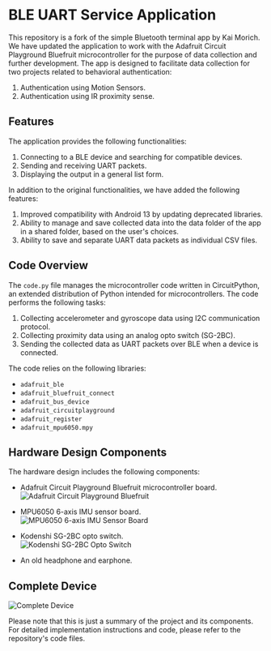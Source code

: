 # BLE UART Service Application

This repository is a fork of the simple Bluetooth terminal app by Kai Morich. We have updated the application to work with the Adafruit Circuit Playground Bluefruit microcontroller for the purpose of data collection and further development. The app is designed to facilitate data collection for two projects related to behavioral authentication:

1. Authentication using Motion Sensors.
2. Authentication using IR proximity sense.

## Features

The application provides the following functionalities:

1. Connecting to a BLE device and searching for compatible devices.
2. Sending and receiving UART packets.
3. Displaying the output in a general list form.

In addition to the original functionalities, we have added the following features:

1. Improved compatibility with Android 13 by updating deprecated libraries.
2. Ability to manage and save collected data into the data folder of the app in a shared folder, based on the user's choices.
3. Ability to save and separate UART data packets as individual CSV files.

## Code Overview

The `code.py` file manages the microcontroller code written in CircuitPython, an extended distribution of Python intended for microcontrollers. The code performs the following tasks:

1. Collecting accelerometer and gyroscope data using I2C communication protocol.
2. Collecting proximity data using an analog opto switch (SG-2BC).
3. Sending the collected data as UART packets over BLE when a device is connected.

The code relies on the following libraries:

- `adafruit_ble`
- `adafruit_bluefruit_connect`
- `adafruit_bus_device`
- `adafruit_circuitplayground`
- `adafruit_register`
- `adafruit_mpu6050.mpy`

## Hardware Design Components

The hardware design includes the following components:

- Adafruit Circuit Playground Bluefruit microcontroller board.  
  ![Adafruit Circuit Playground Bluefruit](https://user-images.githubusercontent.com/69628550/232348364-b1b08e9a-7ccf-43e3-bf85-d44b5ca4aabb.png)

- MPU6050 6-axis IMU sensor board.  
  ![MPU6050 6-axis IMU Sensor Board](https://user-images.githubusercontent.com/69628550/232348646-d2487d63-a854-48c7-90de-b8471fd84af9.png)

- Kodenshi SG-2BC opto switch.  
  ![Kodenshi SG-2BC Opto Switch](https://user-images.githubusercontent.com/69628550/232348731-03e235e8-3d43-4cf9-bd5b-d20d7a982566.png)

- An old headphone and earphone.

## Complete Device
![Complete Device](https://user-images.githubusercontent.com/69628550/232400426-2ed90df1-c80d-47fd-b121-49e872cd82b0.png)

Please note that this is just a summary of the project and its components. For detailed implementation instructions and code, please refer to the repository's code files.

